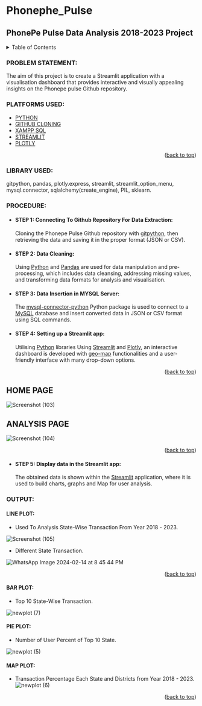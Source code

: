 <a name="readme-top"></a>
#          __Phonephe_Pulse__
## __PhonePe Pulse Data Analysis 2018-2023 Project__ 

<!-- TABLE OF CONTENTS -->
<details>
  <summary>Table of Contents</summary>
  <ol>
    <li>
      <a href="#problem-statement">PROBLEM STATEMENT</a>
    </li>
    <li>
      <a href="#platforms-used">PLATFORMS USED</a>
    </li>
    <li><a href="#library-used">LIBRARY USED</a></li>
    <li><a href="#procedure">PROCEDURE</a></li>
    <li><a href="#output">OUTPUT</a></li>
  </ol>
</details>

<!-- PROBLEM STATEMENT -->
### PROBLEM STATEMENT:
The aim of this project is to create a Streamlit application with a visualisation dashboard that provides interactive and visually appealing insights on the Phonepe pulse Github repository.

<!-- PLATFORMS USED -->
### PLATFORMS USED:

* [PYTHON](https://www.python.org/)
* [GITHUB CLONING](https://docs.github.com/en/repositories/creating-and-managing-repositories/cloning-a-repository)
* [XAMPP SQL](https://www.apachefriends.org/index.html)
* [STREAMLIT](https://streamlit.io/)
* [PLOTLY](https://plotly.com/python/)

<p align="right">(<a href="#readme-top">back to top</a>)</p>
  
<!-- LIBRARY USED -->
### LIBRARY USED:
gitpython, pandas, plotly.express, streamlit, streamlit_option_menu, mysql.connector, sqlalchemy(create_engine), PIL, sklearn.

<!-- PROCEDURE -->
### PROCEDURE:
* #### __STEP 1:__ Connecting To Github Repository For Data Extraction:
   Cloning the Phonepe Pulse Github repository with [gitpython](https://github.com/gitpython-developers/GitPython), then retrieving the data and saving it in the proper format (JSON or CSV).
* #### __STEP 2:__ Data Cleaning:
  Using [Python](https://www.python.org/) and [Pandas](https://pandas.pydata.org/docs/getting_started/index.html) are used for data manipulation and pre-processing, 
  which includes data cleansing, addressing missing values, and transforming data 
  formats for analysis and visualisation.
* #### __STEP 3:__ Data Insertion in MYSQL Server:
  The [mysql-connector-python](https://github.com/mysql/mysql-connector-python) Python package is used to connect to a [MySQL](https://www.apachefriends.org/index.html) database and insert converted data in JSON or CSV format using SQL commands.
* #### __STEP 4:__ Setting up a Streamlit app:
  Utilising [Python](https://www.python.org/) libraries Using [Streamlit](https://docs.streamlit.io/) and [Plotly](https://plotly.com/python/), an interactive dashboard is developed with [geo-map](https://plotly.com/python/maps/) functionalities and a user-friendly 
  interface with many drop-down options.

<p align="right">(<a href="#readme-top">back to top</a>)</p>

   ## HOME PAGE
  ![Screenshot (103)](https://github.com/Hari24-01/Phonephe_Pulse/assets/128268647/33874859-953a-4842-836b-aefd5efa3435)

   ## ANALYSIS PAGE
  ![Screenshot (104)](https://github.com/Hari24-01/Phonephe_Pulse/assets/128268647/035983d8-fbd2-49bc-b4a7-98205c5d5e28)

<p align="right">(<a href="#readme-top">back to top</a>)</p>

* #### __STEP 5:__ Display data in the Streamlit app:
  The obtained data is shown within the [Streamlit](https://docs.streamlit.io/) application, where it is used to build charts, graphs and Map for user analysis.

<!-- OUTPUT -->
### OUTPUT:
   
   #### LINE PLOT:
   * Used To Analysis State-Wise Transaction From Year 2018 - 2023.
   
  ![Screenshot (105)](https://github.com/Hari24-01/Phonephe_Pulse/assets/128268647/6768a147-a01d-47fa-90d1-e17045539835)

  * Different State Transaction.
    
  ![WhatsApp Image 2024-02-14 at 8 45 44 PM](https://github.com/Hari24-01/Phonephe_Pulse/assets/128268647/802a4f48-28c0-44f6-9cd7-547614110743)
  
<p align="right">(<a href="#readme-top">back to top</a>)</p>

  #### BAR PLOT:
  * Top 10 State-Wise Transaction.
  
  ![newplot (7)](https://github.com/Hari24-01/Phonephe_Pulse/assets/128268647/6a86d487-0746-4ed0-90b6-534f7379aa49)

  #### PIE PLOT:
  * Number of User Percent of Top 10 State.
  
  ![newplot (5)](https://github.com/Hari24-01/Phonephe_Pulse/assets/128268647/857aa86b-d522-4eba-bb51-388ec8dd1fd0)

  #### MAP PLOT:
  * Transaction Percentage Each State and Districts from Year 2018 - 2023.
  ![newplot (6)](https://github.com/Hari24-01/Phonephe_Pulse/assets/128268647/df2fa475-3ede-46ca-948b-ad573eed7452)

<p align="right">(<a href="#readme-top">back to top</a>)</p>

